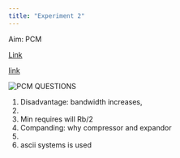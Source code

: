 ```yaml
---
title: "Experiment 2"
---
```


Aim: PCM

[Link](https://web.microsoftstream.com/video/43827496-bed3-40be-b0f1-84c3dd5473f0)

[link](https://web.microsoftstream.com/video/43827496-bed3-40be-b0f1-84c3dd5473f0)


![PCM QUESTIONS](img/pcm_questionx.png)

1. Disadvantage: bandwidth increases,
5.
6. Min requires will Rb/2
7. Companding: why compressor and expandor
7.
8. ascii systems is used

